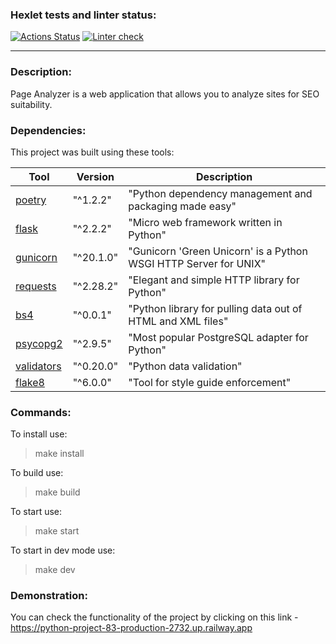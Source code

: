 ### Hexlet tests and linter status:
[![Actions Status](https://github.com/georf1/python-project-83/workflows/hexlet-check/badge.svg)](https://github.com/georf1/python-project-83/actions)
[![Linter check](https://github.com/georf1/python-project-83/actions/workflows/lint.yml/badge.svg)](https://github.com/georf1/python-project-83/actions/workflows/lint.yml)

---

### Description:
Page Analyzer is a web application that allows you to analyze sites for SEO suitability.

### Dependencies:
This project was built using these tools:

| Tool                                                  | Version         | Description                                                         |
|-------------------------------------------------------|-----------------|---------------------------------------------------------------------|
| [poetry](https://poetry.eustace.io)                   | "^1.2.2"        | "Python dependency management and packaging made easy"              |
| [flask](https://flask.palletsprojects.com)            | "^2.2.2"        | "Micro web framework written in Python"                             |
| [gunicorn](https://gunicorn.org)                      | "^20.1.0"       | "Gunicorn 'Green Unicorn' is a Python WSGI HTTP Server for UNIX"    |
| [requests](https://requests.readthedocs.io)           | "^2.28.2"       | "Elegant and simple HTTP library for Python"                        |
| [bs4](https://www.crummy.com/software/BeautifulSoup)  | "^0.0.1"        | "Python library for pulling data out of HTML and XML files"         |
| [psycopg2](https://www.psycopg.org)                   | "^2.9.5"        | "Most popular PostgreSQL adapter for Python"                        |
| [validators](https://validators.readthedocs.io)       | "^0.20.0"       | "Python data validation"                                            |
| [flake8](https://flake8.pycqa.org)                    | "^6.0.0"        | "Tool for style guide enforcement"                                  |

### Commands:
To install use:
> make install

To build use:
> make build

To start use:
> make start

To start in dev mode use:
> make dev

### Demonstration:
You can check the functionality of the project by clicking on this link - https://python-project-83-production-2732.up.railway.app
